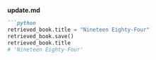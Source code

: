 
**update.md**
```markdown
```python
retrieved_book.title = "Nineteen Eighty-Four"
retrieved_book.save()
retrieved_book.title
# 'Nineteen Eighty-Four'
